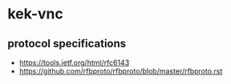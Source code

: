 # kek-vnc

## protocol specifications
- https://tools.ietf.org/html/rfc6143
- https://github.com/rfbproto/rfbproto/blob/master/rfbproto.rst
